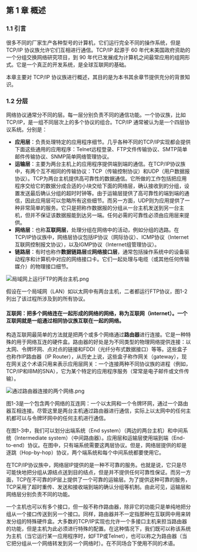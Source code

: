 ## 第 1 章 概述  

### 1.1 引言

很多不同的厂家生产各种型号的计算机，它们运行完全不同的操作系统，但是 TCP/IP 协议族允许它们互相进行通信。TCP/IP 起源于 60 年代末美国政府资助的一个分组交换网络研究项目，到 90 年代已发展成为计算机之间最常应用的组网形式。它是一个真正的开发系统，是全球互联网的基础。

本章主要对 TCP/IP 协议族进行概述，其目的是为本书其余章节提供充分的背景知识。

### 1.2 分层

网络协议通常分不同的层。每一层分别负责不同的通信功能。一个协议族，比如 TCP/IP，是一组不同层次上的多个协议的组合。TCP/IP 通常被认为是一个四层协议系统。分别是：

* **应用层**：负责处理特定的应用程序细节。几乎各种不同的TCP/IP实现都会提供下面这些通用的应用程序：Telnet远程登录、FTP文件传输协议、SMTP简单邮件传输协议、SNMP简单网络管理协议。
* **运输层**：主要为两台主机上的应用程序提供端到端的通信。在TCP/IP协议族中，有两个互不相同的传输协议：TCP（传输控制协议）和UDP（用户数据报协议）。TCP为两台主机提供高可靠性的数据通信。它所做的工作包括把应用程序交给它的数据分成合适的小块交给下面的网络层，确认接收到的分组，设置发送最后确认分组的超时时钟等。由于运输层提供了高可靠性的端到端的通信，因此应用层可以忽略所有这些细节。而另一方面，UDP则为应用提供了一种非常简单的服务。它只是把称作数据报的分组从一台主机发送到另一台主机，但并不保证该数据报能到达另一端。任何必需的可靠性必须由应用层来提供。
* **网络层**：也称**互联网层**，处理分组在网络中的活动，例如分组的选路。在TCP/IP协议族中，网络层协议包括IP协议（网际协议）、ICMP协议（Internet互联网控制报文协议），以及IGMP协议（Internet组管理协议）。
* **链路层**：有时也称作**数据链路层**或**网络接口层**，通常包括操作系统中的设备驱动程序和计算机中对应的网络接口卡。它们一起处理与电缆（或其他任何传输媒介）的物理接口细节。

![局域网上运行FTP的两台主机.png](https://upload-images.jianshu.io/upload_images/4164292-05e63e74ff71d62b.png?imageMogr2/auto-orient/strip%7CimageView2/2/w/1240)

假设在一个局域网（LAN）如以太网中有两台主机，二者都运行FTP协议，图1-2列出了该过程所涉及到的所有协议。

#### 互联网：把多个网络连在一起形成的网络的网络，称为互联网（internet）。一个互联网就是一组通过相同协议族互联在一起的网络。

构造互联网最简单的方法就是把两个或多个网络通过**路由器**进行连接。它是一种特殊的用于网络互连的硬件盒。路由器的好处是为不同类型的物理网络提供连接：以太网、令牌环网、点对点的链接和FDDI（光纤分布式数据接口）等等。这些盒子也称作IP路由器（IP Router），从历史上说，这些盒子称作网关（gateway），现在网关这个术语只用来表示应用层网关：一个连接两种不同协议族的进程（例如，TCP/IP和IBM的SNA），它为某个特定的应用程序服务（常常是电子邮件或文件传输）。

![通过路由器连接的两个网络.png](https://upload-images.jianshu.io/upload_images/4164292-a73a53af138307ec.png?imageMogr2/auto-orient/strip%7CimageView2/2/w/1240)

图1-3是一个包含两个网络的互连网：一个以太网和一个令牌环网，通过一个路由器互相连接。尽管这里是两台主机通过路由器进行通信，实际上以太网中的任何主机都可以与令牌环网中的任何主机进行通信。

在图1-3中，我们可以划分出端系统（End system）（两边的两台主机）和中间系统（Intermediate system）（中间路由器）。应用层和运输层使用端到端（End-to-end）协议。在图中，只有端系统需要这两层协议。但是，网络层提供的却是逐跳（Hop-by-hop）协议，两个端系统和每个中间系统都要使用它。

在TCP/IP协议族中，网络层IP提供的是一种不可靠的服务。也就是说，它只是尽可能快地把分组从源结点送到目的结点，但是并不提供任何可靠性保证。而另一方面，TCP在不可靠的IP层上提供了一个可靠的运输层。为了提供这种可靠的服务，TCP采用了超时重传、发送和接收端到端的确认分组等机制。由此可见，运输层和网络层分别负责不同的功能。

一个主机也可以有多个接口，但一般不称作路由器，除非它的功能只是单纯地把分组从一个接口传送到另一个接口。同样，路由器并不一定指那种在互联网中用来转发分组的特殊硬件盒。大多数的TCP/IP实现也允许一个多接口主机来担当路由器的功能，但是主机为此必须进行特殊的配置。在这种情况下，我们既可以称该系统为主机（当它运行某一应用程序时，如FTP或Telnet），也可以称之为路由器（当它把分组从一个网络转发到另一个网络时）。在不同场合下使用不同的术语。






